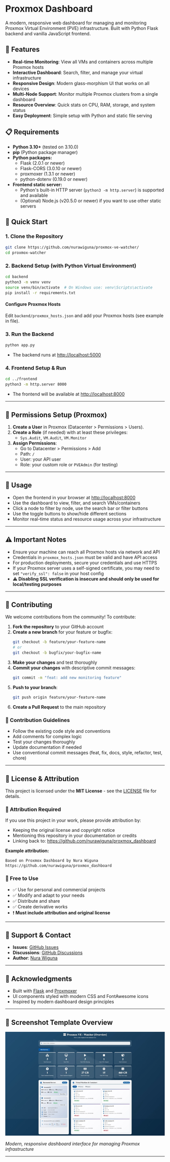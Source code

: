# Proxmox Dashboard

A modern, responsive web dashboard for managing and monitoring Proxmox Virtual Environment (PVE) infrastructure. Built with Python Flask backend and vanilla JavaScript frontend.

## 🌟 Features

- **Real-time Monitoring**: View all VMs and containers across multiple Proxmox hosts
- **Interactive Dashboard**: Search, filter, and manage your virtual infrastructure
- **Responsive Design**: Modern glass-morphism UI that works on all devices
- **Multi-Node Support**: Monitor multiple Proxmox clusters from a single dashboard
- **Resource Overview**: Quick stats on CPU, RAM, storage, and system status
- **Easy Deployment**: Simple setup with Python and static file serving

## 📋 Requirements
- **Python 3.10+** (tested on 3.10.0)
- **pip** (Python package manager)
- **Python packages:**
  - Flask (2.0.1 or newer)
  - Flask-CORS (3.0.10 or newer)
  - proxmoxer (1.3.1 or newer)
  - python-dotenv (0.19.0 or newer)
- **Frontend static server:**
  - Python's built-in HTTP server (`python3 -m http.server`) is supported and available
  - (Optional) Node.js (v20.5.0 or newer) if you want to use other static servers

## 🚀 Quick Start

### 1. Clone the Repository
```bash
git clone https://github.com/nurawiguna/proxmox-ve-watcher/
cd proxmox-watcher
```

### 2. Backend Setup (with Python Virtual Environment)
```bash
cd backend
python3 -m venv venv
source venv/bin/activate  # On Windows use: venv\Scripts\activate
pip install -r requirements.txt
```

#### Configure Proxmox Hosts
Edit `backend/proxmox_hosts.json` and add your Proxmox hosts (see example in file).

### 3. Run the Backend
```bash
python app.py
```
- The backend runs at [http://localhost:5000](http://localhost:5000)

### 4. Frontend Setup & Run
```bash
cd ../frontend
python3 -m http.server 8000
```
- The frontend will be available at [http://localhost:8000](http://localhost:8000)

---

## 🔐 Permissions Setup (Proxmox)
1. **Create a User** in Proxmox (Datacenter > Permissions > Users).
2. **Create a Role** (if needed) with at least these privileges:
   - `Sys.Audit`, `VM.Audit`, `VM.Monitor`
3. **Assign Permissions**:
   - Go to Datacenter > Permissions > Add
   - Path: `/`
   - User: your API user
   - Role: your custom role or `PVEAdmin` (for testing)

---

## 📖 Usage
- Open the frontend in your browser at [http://localhost:8000](http://localhost:8000)
- Use the dashboard to view, filter, and search VMs/containers
- Click a node to filter by node, use the search bar or filter buttons
- Use the toggle buttons to show/hide different sections
- Monitor real-time status and resource usage across your infrastructure

---

## ⚠️ Important Notes
- Ensure your machine can reach all Proxmox hosts via network and API
- Credentials in `proxmox_hosts.json` must be valid and have API access
- For production deployments, secure your credentials and use HTTPS
- If your Proxmox server uses a self-signed certificate, you may need to set `"verify_ssl": false` in your host config
- **⚠️ Disabling SSL verification is insecure and should only be used for local/testing purposes**

---

## 🤝 Contributing

We welcome contributions from the community! To contribute:

1. **Fork the repository** to your GitHub account
2. **Create a new branch** for your feature or bugfix:
   ```bash
   git checkout -b feature/your-feature-name
   # or
   git checkout -b bugfix/your-bugfix-name
   ```
3. **Make your changes** and test thoroughly
4. **Commit your changes** with descriptive commit messages:
   ```bash
   git commit -m "feat: add new monitoring feature"
   ```
5. **Push to your branch**:
   ```bash
   git push origin feature/your-feature-name
   ```
6. **Create a Pull Request** to the main repository

### 📝 Contribution Guidelines
- Follow the existing code style and conventions
- Add comments for complex logic
- Test your changes thoroughly
- Update documentation if needed
- Use conventional commit messages (feat, fix, docs, style, refactor, test, chore)

---

## 📜 License & Attribution

This project is licensed under the **MIT License** - see the [LICENSE](LICENSE) file for details.

### 🙏 Attribution Required
If you use this project in your work, please provide attribution by:
- Keeping the original license and copyright notice
- Mentioning this repository in your documentation or credits
- Linking back to: https://github.com/nurawiguna/proxmox_dashboard

**Example attribution:**
```
Based on Proxmox Dashboard by Nura Wiguna
https://github.com/nurawiguna/proxmox_dashboard
```

### 🔄 Free to Use
- ✅ Use for personal and commercial projects
- ✅ Modify and adapt to your needs  
- ✅ Distribute and share
- ✅ Create derivative works
- ❗ **Must include attribution and original license**

---

## 📧 Support & Contact

- **Issues**: [GitHub Issues](https://github.com/nurawiguna/proxmox-ve-watcher/issues)
- **Discussions**: [GitHub Discussions](https://github.com/nurawiguna/proxmox-ve-watcher/discussions)
- **Author**: [Nura Wiguna](https://github.com/nurawiguna)

---

## 🌟 Acknowledgments

- Built with [Flask](https://flask.palletsprojects.com/) and [Proxmoxer](https://github.com/proxmoxer/proxmoxer)
- UI components styled with modern CSS and FontAwesome icons
- Inspired by modern dashboard design principles

---

## 📸 Screenshot Template Overview
![Proxmox Dashboard Screenshot](ss.png)

*Modern, responsive dashboard interface for managing Proxmox infrastructure*

--- 
